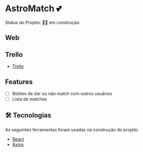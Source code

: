 # AstroMatch 💕

Status do Projeto: 👷‍♀️ em construção 

## Web

## Trello

- [Trello](https://trello.com/b/ImgNfOtv/projeto-astromatch)

## Features

- [ ] Botões de dar ou não match com outros usuários
- [ ] Lista de matches

## 🛠 Tecnologias

As seguintes ferramentas foram usadas na construção do projeto:

- [React](https://axios-http.com/ptbr/docs/intro)
- [Axios](https://pt-br.reactjs.org/)
